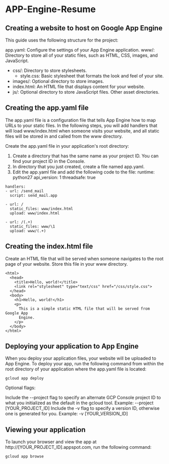 # APP-Engine-Resume

## Creating a website to host on Google App Engine
This guide uses the following structure for the project:

app.yaml: Configure the settings of your App Engine application.
www/: Directory to store all of your static files, such as HTML, CSS, images, and JavaScript.
* css/: Directory to store stylesheets.
  * style.css: Basic stylesheet that formats the look and feel of your site.
* images/: Optional directory to store images.
* index.html: An HTML file that displays content for your website.
* js/: Optional directory to store JavaScript files.
Other asset directories.

## Creating the app.yaml file
The app.yaml file is a configuration file that tells App Engine how to map URLs to your static files. In the following steps, you will add handlers that will load www/index.html when someone visits your website, and all static files will be stored in and called from the www directory.

Create the app.yaml file in your application's root directory:

1. Create a directory that has the same name as your project ID. You can find your project ID in the Console.
2. In directory that you just created, create a file named app.yaml.
3. Edit the app.yaml file and add the following code to the file:
runtime: python27
api_version: 1
threadsafe: true
```
handlers:
- url: /send_mail
  script: send_mail.app

- url: /
  static_files: www/index.html
  upload: www/index.html

- url: /(.+)
  static_files: www/\1
  upload: www/(.+)
```  

## Creating the index.html file
Create an HTML file that will be served when someone navigates to the root page of your website. Store this file in your www directory.

```
<html>
  <head>
    <title>Hello, world!</title>
    <link rel="stylesheet" type="text/css" href="/css/style.css">
  </head>
  <body>
    <h1>Hello, world!</h1>
    <p>
      This is a simple static HTML file that will be served from Google App
      Engine.
    </p>
  </body>
</html>
```

## Deploying your application to App Engine
When you deploy your application files, your website will be uploaded to App Engine. To deploy your app, run the following command from within the root directory of your application where the app.yaml file is located:
```
gcloud app deploy
```
Optional flags:

Include the --project flag to specify an alternate GCP Console project ID to what you initialized as the default in the gcloud tool. Example: --project [YOUR_PROJECT_ID]
Include the -v flag to specify a version ID, otherwise one is generated for you. Example: -v [YOUR_VERSION_ID]

## Viewing your application
To launch your browser and view the app at http://[YOUR_PROJECT_ID].appspot.com, run the following command:
```
gcloud app browse
```
